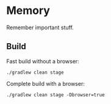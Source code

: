 # Memory

Remember important stuff.

## Build 

Fast build without a browser:

    ./gradlew clean stage

Complete build with a browser:

    ./gradlew clean stage -Dbrowser=true
